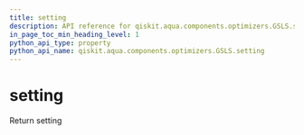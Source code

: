 ```yaml
---
title: setting
description: API reference for qiskit.aqua.components.optimizers.GSLS.setting
in_page_toc_min_heading_level: 1
python_api_type: property
python_api_name: qiskit.aqua.components.optimizers.GSLS.setting
---
```


# setting

Return setting

